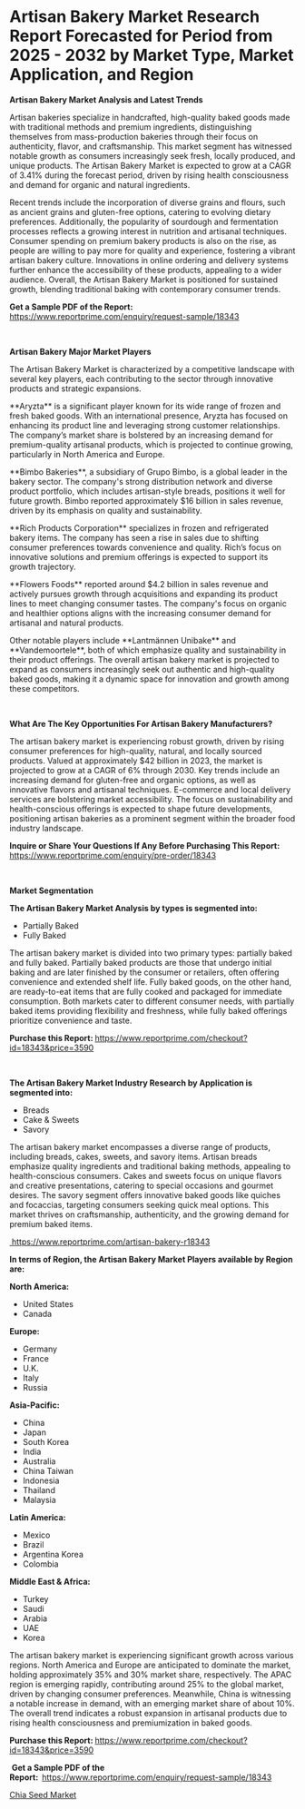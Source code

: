 <p><h1>Artisan Bakery Market Research Report Forecasted for Period from 2025 -  2032 by Market Type, Market Application, and Region</h1></p><p><strong>Artisan Bakery Market Analysis and Latest Trends</strong></p>
<p><p>Artisan bakeries specialize in handcrafted, high-quality baked goods made with traditional methods and premium ingredients, distinguishing themselves from mass-production bakeries through their focus on authenticity, flavor, and craftsmanship. This market segment has witnessed notable growth as consumers increasingly seek fresh, locally produced, and unique products. The Artisan Bakery Market is expected to grow at a CAGR of 3.41% during the forecast period, driven by rising health consciousness and demand for organic and natural ingredients. </p><p>Recent trends include the incorporation of diverse grains and flours, such as ancient grains and gluten-free options, catering to evolving dietary preferences. Additionally, the popularity of sourdough and fermentation processes reflects a growing interest in nutrition and artisanal techniques. Consumer spending on premium bakery products is also on the rise, as people are willing to pay more for quality and experience, fostering a vibrant artisan bakery culture. Innovations in online ordering and delivery systems further enhance the accessibility of these products, appealing to a wider audience. Overall, the Artisan Bakery Market is positioned for sustained growth, blending traditional baking with contemporary consumer trends.</p></p>
<p><strong>Get a Sample PDF of the Report:&nbsp;</strong> <a href="https://www.reportprime.com/enquiry/request-sample/18343?utm_campaign=2951&utm_medium=2&utm_source=Github&utm_content=ia&utm_term=19032025&utm_id=artisan-bakery">https://www.reportprime.com/enquiry/request-sample/18343</a></p>
<p>&nbsp;</p>
<p><strong>Artisan Bakery Major Market Players</strong></p>
<p><p>The Artisan Bakery Market is characterized by a competitive landscape with several key players, each contributing to the sector through innovative products and strategic expansions. </p><p>**Aryzta** is a significant player known for its wide range of frozen and fresh baked goods. With an international presence, Aryzta has focused on enhancing its product line and leveraging strong customer relationships. The company’s market share is bolstered by an increasing demand for premium-quality artisanal products, which is projected to continue growing, particularly in North America and Europe.</p><p>**Bimbo Bakeries**, a subsidiary of Grupo Bimbo, is a global leader in the bakery sector. The company's strong distribution network and diverse product portfolio, which includes artisan-style breads, positions it well for future growth. Bimbo reported approximately $16 billion in sales revenue, driven by its emphasis on quality and sustainability.</p><p>**Rich Products Corporation** specializes in frozen and refrigerated bakery items. The company has seen a rise in sales due to shifting consumer preferences towards convenience and quality. Rich’s focus on innovative solutions and premium offerings is expected to support its growth trajectory.</p><p>**Flowers Foods** reported around $4.2 billion in sales revenue and actively pursues growth through acquisitions and expanding its product lines to meet changing consumer tastes. The company's focus on organic and healthier options aligns with the increasing consumer demand for artisanal and natural products.</p><p>Other notable players include **Lantmännen Unibake** and **Vandemoortele**, both of which emphasize quality and sustainability in their product offerings. The overall artisan bakery market is projected to expand as consumers increasingly seek out authentic and high-quality baked goods, making it a dynamic space for innovation and growth among these competitors.</p></p>
<p>&nbsp;</p>
<p><strong>What Are The Key Opportunities For Artisan Bakery Manufacturers?</strong></p>
<p><p>The artisan bakery market is experiencing robust growth, driven by rising consumer preferences for high-quality, natural, and locally sourced products. Valued at approximately $42 billion in 2023, the market is projected to grow at a CAGR of 6% through 2030. Key trends include an increasing demand for gluten-free and organic options, as well as innovative flavors and artisanal techniques. E-commerce and local delivery services are bolstering market accessibility. The focus on sustainability and health-conscious offerings is expected to shape future developments, positioning artisan bakeries as a prominent segment within the broader food industry landscape.</p></p>
<p><strong>Inquire or Share Your Questions If Any Before Purchasing This Report:</strong> <a href="https://www.reportprime.com/enquiry/pre-order/18343?utm_campaign=2951&utm_medium=2&utm_source=Github&utm_content=ia&utm_term=19032025&utm_id=artisan-bakery">https://www.reportprime.com/enquiry/pre-order/18343</a></p>
<p>&nbsp;</p>
<p><strong>Market Segmentation</strong></p>
<p><strong>The Artisan Bakery Market Analysis by types is segmented into:</strong></p>
<p><ul><li>Partially Baked</li><li>Fully Baked</li></ul></p>
<p><p>The artisan bakery market is divided into two primary types: partially baked and fully baked. Partially baked products are those that undergo initial baking and are later finished by the consumer or retailers, often offering convenience and extended shelf life. Fully baked goods, on the other hand, are ready-to-eat items that are fully cooked and packaged for immediate consumption. Both markets cater to different consumer needs, with partially baked items providing flexibility and freshness, while fully baked offerings prioritize convenience and taste.</p></p>
<p><strong>Purchase this Report:&nbsp;</strong><a href="https://www.reportprime.com/checkout?id=18343&price=3590&utm_campaign=2951&utm_medium=2&utm_source=Github&utm_content=ia&utm_term=19032025&utm_id=artisan-bakery">https://www.reportprime.com/checkout?id=18343&price=3590</a></p>
<p>&nbsp;</p>
<p><strong>The Artisan Bakery Market Industry Research by Application is segmented into:</strong></p>
<p><ul><li>Breads</li><li>Cake & Sweets</li><li>Savory</li></ul></p>
<p><p>The artisan bakery market encompasses a diverse range of products, including breads, cakes, sweets, and savory items. Artisan breads emphasize quality ingredients and traditional baking methods, appealing to health-conscious consumers. Cakes and sweets focus on unique flavors and creative presentations, catering to special occasions and gourmet desires. The savory segment offers innovative baked goods like quiches and focaccias, targeting consumers seeking quick meal options. This market thrives on craftsmanship, authenticity, and the growing demand for premium baked items.</p></p>
<p><a href="https://www.reportprime.com/artisan-bakery-r18343?utm_campaign=2951&utm_medium=2&utm_source=Github&utm_content=ia&utm_term=19032025&utm_id=artisan-bakery">&nbsp;https://www.reportprime.com/artisan-bakery-r18343</a></p>
<p><strong>In terms of Region, the Artisan Bakery Market Players available by Region are:</strong></p>
<p>
    <p> <strong> North America: </strong>
        <ul>
            <li>United States</li>
            <li>Canada</li>
        </ul>
        </p> 
    <p> <strong> Europe: </strong>
        <ul>
            <li>Germany</li>
            <li>France</li>
            <li>U.K.</li>
            <li>Italy</li>
            <li>Russia</li>
        </ul>
        </p> 
    <p> <strong> Asia-Pacific: </strong>
        <ul>
            <li>China</li>
            <li>Japan</li>
            <li>South Korea</li>
            <li>India</li>
            <li>Australia</li>
            <li>China Taiwan</li>
            <li>Indonesia</li>
            <li>Thailand</li>
            <li>Malaysia</li>
        </ul>
        </p> 
    <p> <strong> Latin America: </strong>
        <ul>
            <li>Mexico</li>
            <li>Brazil</li>
            <li>Argentina Korea</li>
            <li>Colombia</li>
        </ul>
        </p> 
    <p> <strong> Middle East & Africa: </strong>
        <ul>
            <li>Turkey</li>
            <li>Saudi</li>
            <li>Arabia</li>
            <li>UAE</li>
            <li>Korea</li>
        </ul>
    </p>
    </p>
<p><p>The artisan bakery market is experiencing significant growth across various regions. North America and Europe are anticipated to dominate the market, holding approximately 35% and 30% market share, respectively. The APAC region is emerging rapidly, contributing around 25% to the global market, driven by changing consumer preferences. Meanwhile, China is witnessing a notable increase in demand, with an emerging market share of about 10%. The overall trend indicates a robust expansion in artisanal products due to rising health consciousness and premiumization in baked goods.</p></p>
<p><strong>Purchase this Report: </strong><a href="https://www.reportprime.com/checkout?id=18343&price=3590&utm_campaign=2951&utm_medium=2&utm_source=Github&utm_content=ia&utm_term=19032025&utm_id=artisan-bakery">https://www.reportprime.com/checkout?id=18343&price=3590</a></p>
<p>&nbsp;<strong>Get a Sample PDF of the Report:&nbsp;&nbsp;</strong><a href="https://www.reportprime.com/enquiry/request-sample/18343?utm_campaign=2951&utm_medium=2&utm_source=Github&utm_content=ia&utm_term=19032025&utm_id=artisan-bakery">https://www.reportprime.com/enquiry/request-sample/18343</a></p>
<p><strong></strong></p>
<p><p><a href="https://github.com/carendesrochers299/Market-Research-Report-List-1/blob/main/chia-seed-market.md?utm_campaign=2951&utm_medium=2&utm_source=Github&utm_content=ia&utm_term=19032025&utm_id=artisan-bakery">Chia Seed Market</a></p></p>
